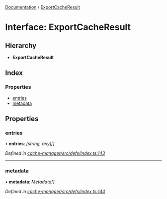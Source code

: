 [Documentation](../README.md) › [ExportCacheResult](exportcacheresult.md)

# Interface: ExportCacheResult

## Hierarchy

* **ExportCacheResult**

## Index

### Properties

* [entries](exportcacheresult.md#entries)
* [metadata](exportcacheresult.md#metadata)

## Properties

###  entries

• **entries**: *[string, any][]*

*Defined in [cache-manager/src/defs/index.ts:143](https://github.com/badbatch/graphql-box/blob/8ceb40cb/packages/cache-manager/src/defs/index.ts#L143)*

___

###  metadata

• **metadata**: *Metadata[]*

*Defined in [cache-manager/src/defs/index.ts:144](https://github.com/badbatch/graphql-box/blob/8ceb40cb/packages/cache-manager/src/defs/index.ts#L144)*
